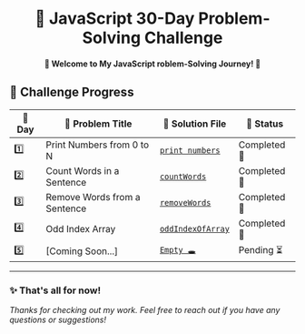   <h1 align="center">🚀 JavaScript 30-Day Problem-Solving Challenge</h1>



<h4  align="center" > 🚀 Welcome to My JavaScript roblem-Solving Journey! 🎯 </h4> 


## 📅 Challenge Progress  

| 🔢 Day | 📌 Problem Title     | 📂 Solution File | 📆 Status |
|----|--------------------|-----------------|---|
| 1️⃣  | Print Numbers from 0 to N | [`print numbers`](problems/printNumber(day1).js) | Completed 🎯 |
| 2️⃣  | Count Words in a Sentence | [`countWords`](problems/countWords(day2).js )  | Completed 🎯 |
| 3️⃣  | Remove Words from a Sentence | [`removeWords`](problems/removeWords(day3).js) | Completed 🎯 |
| 4️⃣  | Odd Index Array | [`oddIndexOfArray`](problems/OddIndexArray(day4).js) | Completed 🎯|
| 5️⃣  | [Coming Soon...] | [`Empty 🕳️`](#) | Pending ⏳ |
 <!--
|   6️⃣  | [Coming Soon...] | [`Empty 🕳️`](#) | Pending ⏳ |
|   7️⃣  | [Coming Soon...] | [`Empty 🕳️`](#) | Pending ⏳ |
|   8️⃣  | [Coming Soon...] | [`Empty 🕳️`](#) | Pending ⏳ |
|   9️⃣  | [Coming Soon...] | [`Empty 🕳️`](#) | Pending ⏳ |
|   🔟  | [Coming Soon...] | [`Empty 🕳️`](#) | Pending ⏳ |
|   1️⃣1️⃣ | [Coming Soon...] | [`Empty 🕳️`](#) | Pending ⏳ |
|   1️⃣2️⃣ | [Coming Soon...] | [`Empty 🕳️`](#) | Pending ⏳ |
|   1️⃣3️⃣ | [Coming Soon...] | [`Empty 🕳️`](#) | Pending ⏳ |
|   1️⃣4️⃣ | [Coming Soon...] | [`Empty 🕳️`](#) | Pending ⏳ |
|   1️⃣5️⃣ | [Coming Soon...] | [`Empty 🕳️`](#) | Pending ⏳ |
|   1️⃣6️⃣ | [Coming Soon...] | [`Empty 🕳️`](#) | Pending ⏳ |
|   1️⃣7️⃣ | [Coming Soon...] | [`Empty 🕳️`](#) | Pending ⏳ |
|   1️⃣8️⃣ | [Coming Soon...] | [`Empty 🕳️`](#) | Pending ⏳ |
|   1️⃣9️⃣ | [Coming Soon...] | [`Empty 🕳️`](#) | Pending ⏳ |
|   2️⃣0️⃣ | [Coming Soon...] | [`Empty 🕳️`](#) | Pending ⏳ |
|   2️⃣1️⃣ | [Coming Soon...] | [`Empty 🕳️`](#) | Pending ⏳ |
|   2️⃣2️⃣ | [Coming Soon...] | [`Empty 🕳️`](#) | Pending ⏳ |
|   2️⃣3️⃣ | [Coming Soon...] | [`Empty 🕳️`](#) | Pending ⏳ |
|   2️⃣4️⃣ | [Coming Soon...] | [`Empty 🕳️`](#) | Pending ⏳ |
|   2️⃣5️⃣ | [Coming Soon...] | [`Empty 🕳️`](#) | Pending ⏳ |
|   2️⃣6️⃣ | [Coming Soon...] | [`Empty 🕳️`](#) | Pending ⏳ |
|   2️⃣7️⃣ | [Coming Soon...] | [`Empty 🕳️`](#) | Pending ⏳ |
|   2️⃣8️⃣ | [Coming Soon...] | [`Empty 🕳️`](#) | Pending ⏳ |
|   2️⃣9️⃣ | [Coming Soon...] | [`Empty 🕳️`](#) | Pending ⏳ |
|   3️⃣0️⃣ | [Coming Soon...] | [`Empty 🕳️`](#) | Pending ⏳ |
  -->

 


---
<!-- 
## 📂 Code Previews

### 📝 Day 1: Print Numbers from 0 to N [`🔗`](problems/day1.js)
**Problem Statement**: Write a JavaScript function `printNumbers(N)` that prints all numbers from **0 to N**.

#### Code :
```javascript
function printNumber(N) {
  if (N >= 0) {
    for (let i = 0; i <= N; i++) {
      console.log(i);
    }
  }
}
printNumber(5);
//output :0 1 2 3 4 5

```
### 📝 Day 2: Word Counter [`🔗`](problems/countWords(day2).js)
**Problem Statement**: Write a JavaScript function `countWords()`  that takes a string and returns the number of words contained in this string .
#### Code :
```javascript
function countWords(sentence) {
  let words = 0;
  let isWord = false;

  for (const char of sentence) {

    if (char != " ") {
      if (!isWord) {
        words++;
        isWord = true;
      }
    } else {
      isWord = false;
    }
  }
  return words;
}
const output = countWords("DEV ZeroOne is a Next-Gen Programming Learning Platform.");
const output2 = countWords("       ");
console.log(output,output2);
//output 8 0
```

### 📝 Day 3: Remove Words [`🔗`](problems/removeWords.js)
**Problem Statement**: Write a JavaScript function `removeWords()` that takes a string and returns the string without the first three words.
- If the input is null, undefined, or the empty string, it returns "Invalid input".
-  If the string length is three or less, it returns "String too short to remove".
- Do not use any built-in string methods such as .slice() or .substring().
#### Code :
```javascript
function removeWords(sentence) {
 
if( sentence === null ||
        sentence === undefined || 
        sentence === ""){
        return "Invalid Input "
    }

    if(typeof sentence !== 'string'){
            return "Invalid Input"    
    }  

let removeWord =''
let isWhiteSpaces = true;

  for (const word  of sentence) {
        if(word !== " "){
            isWhiteSpaces = false;
            break;
        }

        if(isWhiteSpaces){
            return "Invalid Input";
        }
    }

 if(sentence.length <= 3){
        return " String is too short to remove";
    }
    
    for(let i = 3; i < sentence.length; i++){

        removeWord = removeWord + sentence[i];

  }
    return removeWord;
}

console.log(removeWords("Dev Zero One")); // Zero One
console.log(removeWords("I love programming"));// ove programming
console.log(removeWords("yes"));// String is too Short to remove
console.log(removeWords(""));// Invalid Input
console.log(removeWords(555));// Invalid Input
console.log(removeWords(null));// Invalid Input


 
```
### 📝 Day 4: Odd Indexed Elements [`🔗`](problems/manipulationOddIndexArry.js)
**Problem Statement**: Write a JavaScript function that takes an array and returns a new array containing all the odd indexed elements from the original array. The function should handle the following cases.
- If the input array is empty or not an array, it returns "Invalid Array".
- If the input array contains non-numeric elements, it returns "Invalid Array".
- If the length of the original array is less than 3, the function adds "DEVZEROONE" to the beginning and if the length of the original array more than 3, the function adds "DEVZEROONE" to the end.
- We consider a 0-indexed position as an odd number.
#### Code :
```javascript
function oddIndexOfArray(arrays){

    if(arrays.length === 0 || 
        !Array.isArray(arrays)){
        return "Invalid Array"
    }

    for (const number of arrays) {
        if(typeof number !== 'number'){
            return "Invalid Array "
        }
       
    }

    let newArray = []
    newArray.push(arrays[0]);

    for( let i = 0; i < arrays.length ; i++ ){
        i % 2 !== 0 ? newArray.push(arrays[i]) : null;
    }
    newArray.length < 3 ? newArray.push("DEVZEROONE") : newArray.unshift("DEVZEROONE");

 return newArray;
}

const num = [ 12, 15, 8];
const num2 = [12, 15, 8, 65, 20, 111];

console.log(oddIndexOfArray(num)); // [ 12, 15, 'DEVZEROONE' ]

console.log(oddIndexOfArray(num2));//[ 'DEVZEROONE', 12, 15, 65, 111 ]

```


### 📝 Day 5: [Coming Soon...] [`🔗`](#)
**Problem Statement**: [`emty 🕳️`]
#### Code :
```javascript
console.log('output is on the way ')

``` -->
<!--  
### 📝 Day 6: [Coming Soon...] [`🔗`](#)
**Problem Statement**: [`emty 🕳️`]
#### Code :
```javascript 
console.log('output is on the way ')

```

 ### 📝 Day 7: [Coming Soon...] [`🔗`](#) 
 **Problem Statement**: 

 #### Code: 
```javascript  
console.log('output is on the way ')
``` 
### 📝 Day 8: [Coming Soon...] [`🔗`](#) 
**Problem Statement**: 
#### Code: 
```javascript  
console.log('output is on the way ')
``` 
### 📝 Day 9: [Coming Soon...] [`🔗`](#) **Problem Statement**: 
#### Code:  
```javascript  
console.log('output is on the way ')
``` 
### 📝 Day 10: [Coming Soon...] [`🔗`](#) **Problem Statement**: 
#### Code:  
```javascript  
console.log('output is on the way ')
``` 
### 📝 Day 11: [Coming Soon...] [`🔗`](#) **Problem Statement**: 
#### Code:  
```javascript  
console.log('output is on the way ')
``` 
### 📝 Day 12: [Coming Soon...] [`🔗`](#) **Problem Statement**: 
#### Code:  
```javascript  
console.log('output is on the way ')
``` 
### 📝 Day 13: [Coming Soon...] [`🔗`](#) **Problem Statement**: 
#### Code:  
```javascript  
console.log('output is on the way ')
``` 
### 📝 Day 14: [Coming Soon...] [`🔗`](#) **Problem Statement**: 
#### Code:  
```javascript  
console.log('output is on the way ')
``` 
### 📝 Day 15: [Coming Soon...] [`🔗`](#) **Problem Statement**: 
#### Code:  
```javascript  
console.log('output is on the way ')
``` 
### 📝 Day 16: [Coming Soon...] [`🔗`](#) **Problem Statement**: 
#### Code:  
```javascript  
console.log('output is on the way ')
``` 
### 📝 Day 17: [Coming Soon...] [`🔗`](#) **Problem Statement**: 
#### Code:  
```javascript  
console.log('output is on the way ')
``` 
### 📝 Day 18: [Coming Soon...] [`🔗`](#) **Problem Statement**: 
#### Code:  
```javascript  
console.log('output is on the way ')
``` 
### 📝 Day 19: [Coming Soon...] [`🔗`](#) **Problem Statement**: 
#### Code:  
```javascript  
console.log('output is on the way ')
``` 
### 📝 Day 20: [Coming Soon...] [`🔗`](#) **Problem Statement**: 
#### Code:  
```javascript  
console.log('output is on the way ')
``` 
### 📝 Day 21: [Coming Soon...] [`🔗`](#) **Problem Statement**: 
#### Code:  
```javascript  
console.log('output is on the way ')
``` 
### 📝 Day 22: [Coming Soon...] [`🔗`](#) **Problem Statement**: 
#### Code:  
```javascript  
console.log('output is on the way ')
``` 
### 📝 Day 23: [Coming Soon...] [`🔗`](#) **Problem Statement**: 
#### Code:  
```javascript  
console.log('output is on the way ')
``` 
### 📝 Day 24: [Coming Soon...] [`🔗`](#) **Problem Statement**: 
#### Code:  
```javascript  
console.log('output is on the way ')
``` 
### 📝 Day 25: [Coming Soon...] [`🔗`](#) **Problem Statement**: 
#### Code:  
```javascript  
console.log('output is on the way ')
``` 
### 📝 Day 26: [Coming Soon...] [`🔗`](#) **Problem Statement**: 
#### Code:  
```javascript  
console.log('output is on the way ')
``` 
### 📝 Day 27: [Coming Soon...] [`🔗`](#) **Problem Statement**: 
#### Code:  
```javascript  
console.log('output is on the way ')
``` 
### 📝 Day 28: [Coming Soon...] [`🔗`](#) **Problem Statement**: 
#### Code:  
```javascript  
console.log('output is on the way ')
``` 
### 📝 Day 29: [Coming Soon...] [`🔗`](#) **Problem Statement**: 
#### Code:  
```javascript  
console.log('output is on the way ')
``` 
### 📝 Day 30: [Coming Soon...] [`🔗`](#) **Problem Statement**: 
#### Code:  
```javascript  
console.log('output is on the way ')
``` 
-->
### ✨ That's all for now!

*Thanks for checking out my work. Feel free to reach out if you have any questions or suggestions!*
